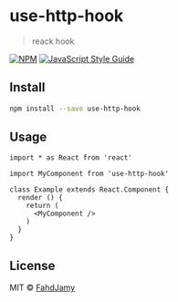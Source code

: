 # use-http-hook

> reack hook

[![NPM](https://img.shields.io/npm/v/use-http-hook.svg)](https://www.npmjs.com/package/use-http-hook) [![JavaScript Style Guide](https://img.shields.io/badge/code_style-standard-brightgreen.svg)](https://standardjs.com)

## Install

```bash
npm install --save use-http-hook
```

## Usage

```tsx
import * as React from 'react'

import MyComponent from 'use-http-hook'

class Example extends React.Component {
  render () {
    return (
      <MyComponent />
    )
  }
}
```

## License

MIT © [FahdJamy](https://github.com/FahdJamy)
